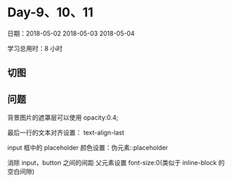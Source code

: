# Day-9、10、11

日期：2018-05-02 2018-05-03 2018-05-04

学习总用时：8 小时

## 切图

## 问题

背景图片的遮罩层可以使用 opacity:0.4;

最后一行的文本对齐设置： text-align-last

input 框中的 placeholder 颜色设置：伪元素::placeholder

消除 input，button 之间的间距 父元素设置 font-size:0(类似于 inline-block 的空白间隙)
